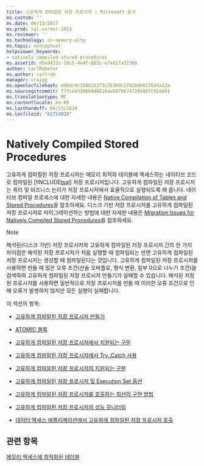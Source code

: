 ```yaml
---
title: 고유하게 컴파일된 저장 프로시저 | Microsoft 문서
ms.custom: ''
ms.date: 06/13/2017
ms.prod: sql-server-2014
ms.reviewer: ''
ms.technology: in-memory-oltp
ms.topic: conceptual
helpviewer_keywords:
- natively compiled stored procedures
ms.assetid: d5ed432c-10c5-4e4f-883c-ef4d1fa32366
author: CarlRabeler
ms.author: carlrab
manager: craigg
ms.openlocfilehash: e9bdc0c104b212f3c26389c1792b6b617634a12a
ms.sourcegitcommit: f7fced330b64d6616aeb8766747295807c92dd41
ms.translationtype: MT
ms.contentlocale: ko-KR
ms.lasthandoff: 04/23/2019
ms.locfileid: "62714920"
---
```

# <a name="natively-compiled-stored-procedures"></a>Natively Compiled Stored Procedures
  고유하게 컴파일된 저장 프로시저는 메모리 최적화 테이블에 액세스하는 네이티브 코드로 컴파일된 [!INCLUDE[tsql](../../includes/tsql-md.md)] 저장 프로시저입니다. 고유하게 컴파일된 저장 프로시저는 쿼리 및 비즈니스 논리가 저장 프로시저에서 효율적으로 실행되도록 해 줍니다. 네이티브 컴파일 프로세스에 대한 자세한 내용은 [Native Compilation of Tables and Stored Procedures](native-compilation-of-tables-and-stored-procedures.md)을 참조하세요. 디스크 기반 저장 프로시저를 고유하게 컴파일된 저장 프로시저로 마이그레이션하는 방법에 대한 자세한 내용은 [Migration Issues for Natively Compiled Stored Procedures](migration-issues-for-natively-compiled-stored-procedures.md)를 참조하세요.  
  
> [!NOTE]  
>  해석된(디스크 기반) 저장 프로시저와 고유하게 컴파일된 저장 프로시저 간의 한 가지 차이점은 해석된 저장 프로시저가 처음 실행할 때 컴파일되는 반면 고유하게 컴파일된 저장 프로시저는 생성할 때 컴파일된다는 것입니다. 고유하게 컴파일된 저장 프로시저를 사용하면 만들 때 많은 오류 조건(산술 오버플로, 형식 변환, 일부 0으로 나누기 조건)을 검색하여 고유하게 컴파일된 저장 프로시저 만들기가 실패할 수 있습니다. 해석된 저장된 프로시저를 사용하면 일반적으로 저장 프로시저를 만들 때 이러한 오류 조건으로 인해 오류가 발생하지 않지만 모든 실행이 실패합니다.  
  
 이 섹션의 항목:  
  
-   [고유하게 컴파일된 저장 프로시저 만들기](creating-natively-compiled-stored-procedures.md)  
  
-   [ATOMIC 블록](atomic-blocks-in-native-procedures.md)  
  
-   [고유하게 컴파일된 저장 프로시저에서 지원되는 구문](supported-features-for-natively-compiled-t-sql-modules.md)  
  
-   [고유하게 컴파일된 저장 프로시저에서 Try..Catch 사용](../../database-engine/using-try-catch-in-natively-compiled-stored-procedures.md)  
  
-   [고유하게 컴파일된 저장 프로시저의 지원되는 구문](supported-ddl-for-natively-compiled-t-sql-modules.md)  
  
-   [고유하게 컴파일된 저장 프로시저 및 Execution Set 옵션](natively-compiled-stored-procedures-and-execution-set-options.md)  
  
-   [고유하게 컴파일된 저장 프로시저를 호출하는 최선의 구현 방법](best-practices-for-calling-natively-compiled-stored-procedures.md)  
  
-   [고유하게 컴파일된 저장 프로시저의 성능 모니터링](monitoring-performance-of-natively-compiled-stored-procedures.md)  
  
-   [데이터 액세스 애플리케이션에서 고유하게 컴파일된 저장 프로시저 호출](calling-natively-compiled-stored-procedures-from-data-access-applications.md)  
  
## <a name="see-also"></a>관련 항목  
 [메모리 액세스에 최적화된 테이블](memory-optimized-tables.md)  
  
  
